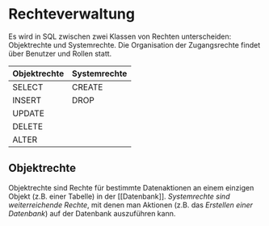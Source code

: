# Rechteverwaltung
Es wird in SQL zwischen zwei Klassen von Rechten unterscheiden: Objektrechte und Systemrechte. Die Organisation der Zugangsrechte findet über Benutzer und Rollen statt.

| Objektrechte      | Systemrechte  	|
|------------------	|------------------	|
| SELECT         	| CREATE         	|
| INSERT         	| DROP           	|
| UPDATE         	|                  	|
| DELETE         	|                  	|
| ALTER          	|                  	|

## Objektrechte
Objektrechte sind Rechte für bestimmte Datenaktionen an einem einzigen Objekt (z.B. einer Tabelle) in der [[Datenbank]]. *Systemrechte sind weiterreichende Rechte*, mit denen man Aktionen (z.B. das *Erstellen einer Datenbank*) auf der Datenbank auszuführen kann.
